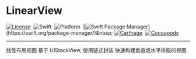 # LinearView

[![License](https://img.shields.io/cocoapods/l/LinearView.svg)](LICENSE)&nbsp;
![Swift](https://img.shields.io/badge/Swift-5.2-orange.svg)&nbsp;
![Platform](https://img.shields.io/cocoapods/p/LinearView.svg?style=flat)&nbsp;
[![Swift Package Manager](https://img.shields.io/badge/Swift_Package_Manager-compatible-4BC51D.svg?style=flat")](https://swift.org/package-manager/)&nbsp;
[![Carthage](https://img.shields.io/badge/Carthage-compatible-4BC51D.svg?style=flat)](https://github.com/Carthage/Carthage)&nbsp;
[![Cocoapods](https://img.shields.io/cocoapods/v/LinearView.svg)](https://cocoapods.org)

-----

线性布局视图 基于 UIStackView, 使用链式封装 快速构建垂直或水平排版的视图.

